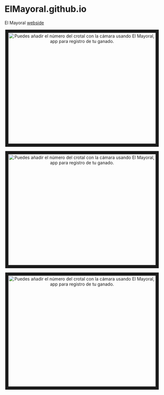 # ElMayoral.github.io

El Mayoral [webside](https://elmayoral.github.io/)
<p align="center">
  <a href="http://www.youtube.com/watch?feature=player_embedded&v=QG0hTBB_YyY
" target="_blank"><img src="http://img.youtube.com/vi/QG0hTBB_YyY/0.jpg" 
alt="Puedes añadir el número del crotal con la cámara usando El Mayoral, app para registro de tu ganado." width="480" height="360" border="10" />
  </a>
</p>
<p align="center">
  <a href="http://www.youtube.com/watch?feature=player_embedded&v=IABbEd-QUAo
" target="_blank"><img src="http://img.youtube.com/vi/IABbEd-QUAo/0.jpg" 
alt="Puedes añadir el número del crotal con la cámara usando El Mayoral, app para registro de tu ganado." width="480" height="360" border="10" />
  </a>
</p>
<p align="center">
  <a href="http://www.youtube.com/watch?feature=player_embedded&v=1sYBHtZIbVE
" target="_blank"><img src="http://img.youtube.com/vi/1sYBHtZIbVE/0.jpg" 
alt="Puedes añadir el número del crotal con la cámara usando El Mayoral, app para registro de tu ganado." width="480" height="360" border="10" />
  </a>
</p>
